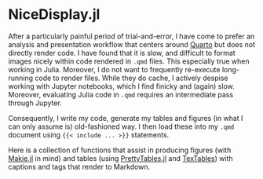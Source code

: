 # NiceDisplay.jl

After a particularly painful period of trial-and-error, I have come to prefer an analysis and presentation workflow that centers around [Quarto](https://quarto.org) but does not directly render code. I have found that it is slow, and difficult to format images nicely within code rendered in `.qmd` files. This especially true when working in Julia. Moreover, I do not want to frequently re-execute long-running code to render files. While they do cache, I actively despise working with Jupyter notebooks, which I find finicky and (again) slow. Moreover, evaluating Julia code in `.qmd` requires an intermediate pass through Jupyter.

Consequently, I write my code, generate my tables and figures (in what I can only assume is) old-fashioned way. I then load these into my `.qmd` document using `{{< include ... >}}` statements.

Here is a collection of functions that assist in producing figures (with [Makie.jl](https://docs.makie.org/stable/) in mind) and tables (using [PrettyTables.jl](https://ronisbr.github.io/PrettyTables.jl/stable/) and [TexTables](https://jacobadenbaum.github.io/TexTables.jl/stable/)) with captions and tags that render to Markdown.
